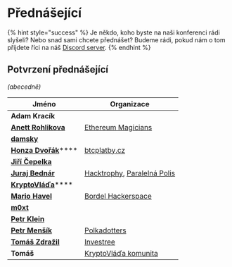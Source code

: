 # Přednášející

{% hint style="success" %}
Je někdo, koho byste na naši konferenci rádi slyšeli? Nebo snad sami chcete přednášet? Budeme rádi, pokud nám o tom přijdete říci na náš [Discord server](https://discord.gg/5k9dEtVhnv).
{% endhint %}

## Potvrzení přednášející

_(abecedně)_

| Jméno                                                            | Organizace                                                                         |
| ---------------------------------------------------------------- | ---------------------------------------------------------------------------------- |
| **Adam Kracík**                                                  |                                                                                    |
| ****[**Anett Rohlikova**](https://twitter.com/anettrolikova)**** | [Ethereum Magicians](https://ethereum-magicians.org)                               |
| ****[**damsky**](https://twitter.com/CryptoDamSky)****           |                                                                                    |
| [**Honza Dvořák**](https://twitter.com/\_Honza\_Dvorak)****      | [btcplatby.cz](https://btcplatby.cz)                                               |
| ****[**Jiří Čepelka**](https://twitter.com/JiriCepelka)****      |                                                                                    |
| ****[**Juraj Bednár**](https://twitter.com/jurbed)****           | [Hacktrophy](https://hacktrophy.com), [Paralelná Polis](https://paralelnapolis.sk) |
| [**KryptoVláďa**](https://twitter.com/KryptoVlada)****           |                                                                                    |
| ****[**Mario Havel**](https://twitter.com/TMIYChao)****          | [Bordel Hackerspace](https://bordel.paralelnipolis.cz/#/)                          |
| ****[**m0xt**](https://twitter.com/m0xt\_)****                   |                                                                                    |
| ****[**Petr Klein**](https://twitter.com/kleinpetr\_com)****     |                                                                                    |
| ****[**Petr Menšík**](https://twitter.com/petr\_mensik)****      | [Polkadotters](https://twitter.com/polkadotterss)                                  |
| ****[**Tomáš Zdražil**](https://twitter.com/investree\_cz)****   | [Investree](https://investree.cz)                                                  |
| **Tomáš**                                                        | [KryptoVláďa komunita](https://www.kryptovlada.win)                                |

